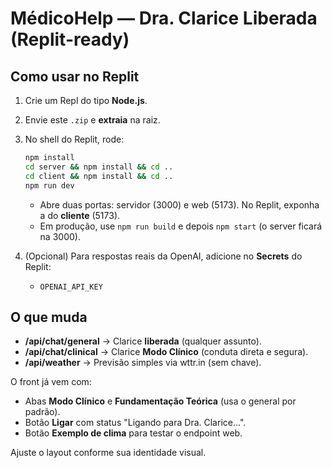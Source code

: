 # MédicoHelp — Dra. Clarice Liberada (Replit-ready)

## Como usar no Replit
1. Crie um Repl do tipo **Node.js**.
2. Envie este `.zip` e **extraia** na raiz.
3. No shell do Replit, rode:
   ```bash
   npm install
   cd server && npm install && cd ..
   cd client && npm install && cd ..
   npm run dev
   ```
   - Abre duas portas: servidor (3000) e web (5173). No Replit, exponha a do **cliente** (5173).  
   - Em produção, use `npm run build` e depois `npm start` (o server ficará na 3000).

4. (Opcional) Para respostas reais da OpenAI, adicione no **Secrets** do Replit:  
   - `OPENAI_API_KEY`

## O que muda
- **/api/chat/general** → Clarice **liberada** (qualquer assunto).
- **/api/chat/clinical** → Clarice **Modo Clínico** (conduta direta e segura).
- **/api/weather** → Previsão simples via wttr.in (sem chave).

O front já vem com:
- Abas **Modo Clínico** e **Fundamentação Teórica** (usa o general por padrão).
- Botão **Ligar** com status "Ligando para Dra. Clarice…".
- Botão **Exemplo de clima** para testar o endpoint web.

Ajuste o layout conforme sua identidade visual.